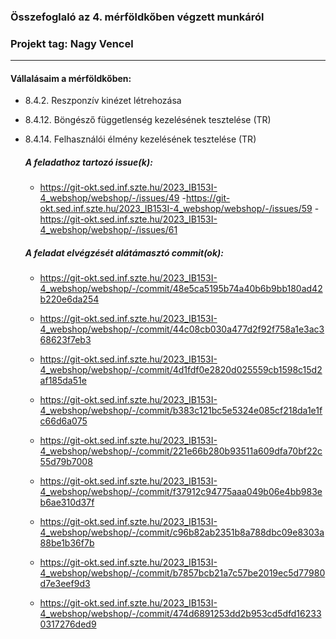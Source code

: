 ### Összefoglaló az 4. mérföldkőben végzett munkáról

### Projekt tag: Nagy Vencel

___

#### Vállalásaim a mérföldkőben: 

 - 8.4.2. Reszponzív kinézet létrehozása
 - 8.4.12. Böngésző függetlenség kezelésének tesztelése (TR)
 - 8.4.14. Felhasználói élmény kezelésének tesztelése (TR)

    ##### A feladathoz tartozó issue(k):

     - https://git-okt.sed.inf.szte.hu/2023_IB153I-4_webshop/webshop/-/issues/49
     -https://git-okt.sed.inf.szte.hu/2023_IB153I-4_webshop/webshop/-/issues/59
     -https://git-okt.sed.inf.szte.hu/2023_IB153I-4_webshop/webshop/-/issues/61

    ##### A feladat elvégzését alátámasztó commit(ok):

     - https://git-okt.sed.inf.szte.hu/2023_IB153I-4_webshop/webshop/-/commit/48e5ca5195b74a40b6b9bb180ad42b220e6da254

     - https://git-okt.sed.inf.szte.hu/2023_IB153I-4_webshop/webshop/-/commit/44c08cb030a477d2f92f758a1e3ac368623f7eb3
     
     - https://git-okt.sed.inf.szte.hu/2023_IB153I-4_webshop/webshop/-/commit/4d1fdf0e2820d025559cb1598c15d2af185da51e

     - https://git-okt.sed.inf.szte.hu/2023_IB153I-4_webshop/webshop/-/commit/b383c121bc5e5324e085cf218da1e1fc66d6a075

     - https://git-okt.sed.inf.szte.hu/2023_IB153I-4_webshop/webshop/-/commit/221e66b280b93511a609dfa70bf22c55d79b7008

     - https://git-okt.sed.inf.szte.hu/2023_IB153I-4_webshop/webshop/-/commit/f37912c94775aaa049b06e4bb983eb6ae310d37f

     - https://git-okt.sed.inf.szte.hu/2023_IB153I-4_webshop/webshop/-/commit/c96b82ab2351b8a788dbc09e8303a88be1b36f7b

     - https://git-okt.sed.inf.szte.hu/2023_IB153I-4_webshop/webshop/-/commit/b7857bcb21a7c57be2019ec5d77980d7e3eef9d3

     - https://git-okt.sed.inf.szte.hu/2023_IB153I-4_webshop/webshop/-/commit/474d6891253dd2b953cd5dfd162330317276ded9
